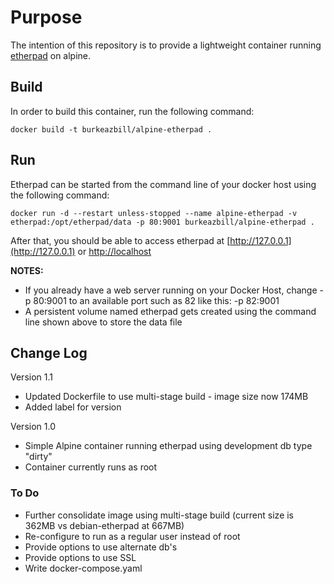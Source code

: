 # Purpose

The intention of this repository is to provide a lightweight container running [etherpad](http://etherpad.org) on alpine.

## Build

In order to build this container, run the following command:

```plain
docker build -t burkeazbill/alpine-etherpad .
```

## Run

Etherpad can be started from the command line of your docker host using the following command:

```plain
docker run -d --restart unless-stopped --name alpine-etherpad -v etherpad:/opt/etherpad/data -p 80:9001 burkeazbill/alpine-etherpad .
```

After that, you should be able to access etherpad at [http://127.0.0.1](http://127.0.0.1) or [http://localhost](http://localhost)

**NOTES:**

- If you already have a web server running on your Docker Host, change -p 80:9001 to an available port such as 82 like this: -p 82:9001
- A persistent volume named etherpad gets created using the command line shown above to store the data file

## Change Log

Version 1.1

- Updated Dockerfile to use multi-stage build - image size now 174MB
- Added label for version

Version 1.0

- Simple Alpine container running etherpad using development db type "dirty"
- Container currently runs as root

### To Do

- Further consolidate image using multi-stage build (current size is 362MB vs debian-etherpad at 667MB)
- Re-configure to run as a regular user instead of root
- Provide options to use alternate db's
- Provide options to use SSL
- Write docker-compose.yaml